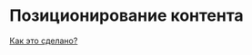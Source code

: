 <!-- .slide:    data-background-color="#699f00" -->
<!-- .slide:    class="center center-horizontal" -->

# Позиционирование контента

<a class="how-its-made" href="#howto-layout">Как это сделано?</a>